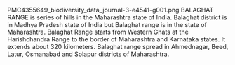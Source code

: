 PMC4355649_biodiversity_data_journal-3-e4541-g001.png BALAGHAT RANGE is series of hills in the Maharashtra state of India. Balaghat district is in Madhya Pradesh state of India but Balaghat range is in the state of Maharashtra. Balaghat Range starts from Western Ghats at the Harishchandra Range to the border of Maharashtra and Karnataka states. It extends about 320 kilometers. Balaghat range spread in Ahmednagar, Beed, Latur, Osmanabad and Solapur districts of Maharashtra.
